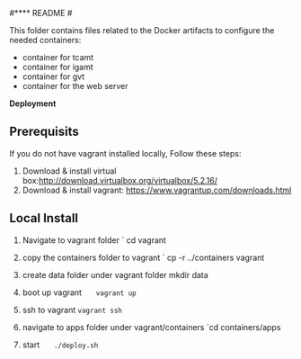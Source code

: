 #**** README #

This folder contains files related to the Docker artifacts to configure the needed containers:

 - container for tcamt 
 - container for igamt 
 - container for gvt 
 - container for the web server


**Deployment** 


## Prerequisits
If you do not have vagrant installed locally, Follow these steps: 
1) Download & install virtual box:http://download.virtualbox.org/virtualbox/5.2.16/ 
2) Download & install vagrant: https://www.vagrantup.com/downloads.html 


##  Local Install
1) Navigate to vagrant folder
`    cd vagrant 
2) copy the containers folder to vagrant
`    cp -r ../containers vagrant 
3) create data folder under vagrant folder 
    mkdir data 

4) boot up vagrant 
`    vagrant up
`
5) ssh to vagrant 
`vagrant ssh  
`
6) navigate to apps folder under vagrant/containers 
`cd containers/apps

7) start 
`    ./deploy.sh  
` 


